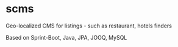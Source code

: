 # scms
Geo-localized CMS for listings - such as restaurant, hotels finders

Based on Sprint-Boot, Java, JPA, JOOQ, MySQL 


